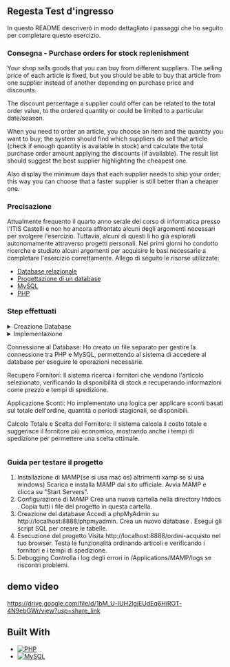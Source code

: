 ## Regesta Test d'ingresso

In questo README descriverò in modo dettagliato i passaggi che ho seguito per completare questo esercizio.

### Consegna - Purchase orders for stock replenishment

Your shop sells goods that you can buy from different suppliers. The selling price of each article is fixed, but you should be able to buy that article from one supplier instead of another depending on purchase price and discounts.

The discount percentage a supplier could offer can be related to the total order value, to the ordered quantity or could be limited to a particular date/season.

When you need to order an article, you choose an item and the quantity you want to buy; the system should find which suppliers do sell that article (check if enough quantity is available in stock) and calculate the total purchase order amount applying the discounts (if available). The result list should suggest the best supplier highlighting the cheapest one.

Also display the minimum days that each supplier needs to ship your order; this way you can choose that a faster supplier is still better than a cheaper one.

### Precisazione

Attualmente frequento il quarto anno serale del corso di informatica presso l'ITIS Castelli e non ho ancora affrontato alcuni degli argomenti necessari per svolgere l'esercizio. Tuttavia, alcuni di questi li ho già esplorati autonomamente attraverso progetti personali. Nei primi giorni ho condotto ricerche e studiato alcuni argomenti per acquisire le basi necessarie a completare l'esercizio correttamente. Allego di seguito le risorse utilizzate:

- [Database relazionale](https://www.oracle.com/it/database/what-is-a-relational-database/)
- [Progettazione di un database](https://ilprofdinformatica.altervista.org/classe5/db_progetto.htm)
- [MySQL](https://www.youtube.com/watch?v=5OdVJbNCSso)
- [PHP](https://www.youtube.com/watch?v=zZ6vybT1HQs)

### Step effettuati

<details close>
<summary>
Creazione Database
</summary> 
<br>
NB: si presume questo database gestisce solo le transazione di acquisti di articoli da parte del nostro shop dai fornitore e non le transazioni di vendita degli articoli ai clienti
  
#### Entità e relativi attributi
- Shop: shop_id - name - via - civico - citta - nazione
- Good: good_id - name - selling_price (prezzo di vendita fisso) - purchase_price (in questo caso, il prezzo rappresenta il prezzo di vendita del prodotto da parte del fornitore)
- Supplier: supplier_id - name - discount_total_value_ind (JSON con le indicazioni su come effettutre lo sconto) - discount_on_quantity_ind (JSON con le indicazioni su come effettutre lo sconto) - discount_date_season_ind (JSON con le indicazioni su come effettutre lo sconto) - min_days_to_ship (questo attributo può essere nullo)
- Stock: stock_id - quantita

### Cardinalità

- Good-Supplier => N:N (FORNIRE): un articolo può essere fornito da più fornitori, e un fornitore può offrire più articoli.
- Supplier-Stock => 1:N (GESTIRE): un fornitore può gestire più scorte di diversi prodotti, mentre una scorta specifica è gestita da un unico fornitore.
- Good-Stock => 1:N (CONTENERE): un articolo può essere presente in più scorte gestite da diversi fornitori, mentre una specifica scorta contiene un solo articolo (in quantità variabile)
- Shop-Good => N:N (ACQUISTARE): Un negozio può acquistare più articoli, mentre un articolo può essere acquistato da un più negozi

### Schema logico

- shop (`shop_id` - name - via - civico - citta - nazione)
- Good (`good_id` - name - selling_price - purchase_price)
- Supplier (`supplier_id` - name - discount_total_value_ind - discount_on_quantity_ind - discount_date_season_ind - min_days_to_ship)
- Stock (`stock_id` - quantita - supplier_id (FK) - good_id (FK))
- FORNIRE (`good_id` (FK) - `supplier_id` (FK))
- ACQUISTARE (`shop_id` (FK) - `good_id` (FK))

</details>

<details close>
<summary>
Implementazione
  
Connessione al Database:
Ho creato un file separato per gestire la connessione tra PHP e MySQL, permettendo al sistema di accedere al database per eseguire le operazioni necessarie.
  
Recupero Fornitori:
Il sistema ricerca i fornitori che vendono l'articolo selezionato, verificando la disponibilità di stock e recuperando informazioni come prezzo e tempi di spedizione.

Applicazione Sconti:
Ho implementato una logica per applicare sconti basati sul totale dell'ordine, quantità o periodi stagionali, se disponibili.

Calcolo Totale e Scelta del Fornitore:
Il sistema calcola il costo totale e suggerisce il fornitore più economico, mostrando anche i tempi di spedizione per permettere una scelta ottimale.



</summary> 
<br>

</details>

### Guida per testare il progetto

1. Installazione di MAMP(se si usa mac os) altrimenti xamp se si usa windows)
Scarica e installa MAMP dal sito ufficiale.
Avvia MAMP e clicca su "Start Servers".
2. Configurazione di MAMP
Crea una nuova cartella nella directory htdocs .
Copia tutti i file del progetto in questa cartella.
3. Creazione del database
Accedi a phpMyAdmin su http://localhost:8888/phpmyadmin.
Crea un nuovo database .
Esegui gli script SQL per creare le tabelle.
4. Esecuzione del progetto
Visita http://localhost:8888/ordini-acquisto nel tuo browser.
Testa le funzionalità ordinando articoli e verificando i fornitori e i tempi di spedizione.
5. Debugging
Controlla i log degli errori in /Applications/MAMP/logs se riscontri problemi.


## demo video
https://drive.google.com/file/d/1bM_U-IUH2lgjEUdEq6HiROT-4N9ebGWr/view?usp=share_link

## Built With

- [![PHP][PHP-badge]][PHP-url]
- [![MySQL][MySQL-badge]][MySQL-url]

[PHP-badge]: https://img.shields.io/badge/PHP-777BB4?style=flat&logo=php&logoColor=white
[MySQL-badge]: https://img.shields.io/badge/MySQL-00618A?style=flat&logo=mysql&logoColor=white
[PHP-url]: https://www.php.net/
[MySQL-url]: https://www.mysql.com/
